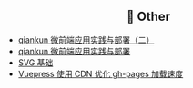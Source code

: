 <h2 align="center">🌈 Other</h2>

- [qiankun 微前端应用实践与部署（二）](/_posts/other/qiankun_micro_app2.html)
- [qiankun 微前端应用实践与部署](/_posts/other/qiankun_micro_app.html)
- [SVG 基础](/_posts/other/svg.html)
- [Vuepress 使用 CDN 优化 gh-pages 加载速度](/_posts/other/vuepress_gh-pages_cdn.html)